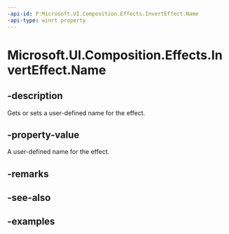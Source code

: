 ```yaml
---
-api-id: P:Microsoft.UI.Composition.Effects.InvertEffect.Name
-api-type: winrt property
---
```


<!-- Property syntax.
public string Name { get;  set; }
-->

# Microsoft.UI.Composition.Effects.InvertEffect.Name

## -description
Gets or sets a user-defined name for the effect.

## -property-value
A user-defined name for the effect.

## -remarks

## -see-also

## -examples

